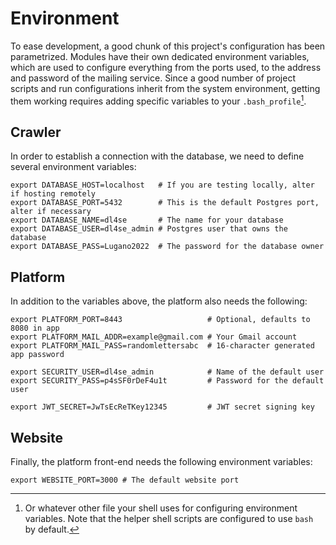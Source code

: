 
# Environment

To ease development, a good chunk of this project's configuration has been parametrized. Modules have their own
dedicated environment variables, which are used to configure everything from the ports used, to the address and password
of the mailing service. Since a good number of project scripts and run configurations inherit from the system
environment, getting them working requires adding specific variables to your `.bash_profile`[^1].

## Crawler

In order to establish a connection with the database, we need to define several environment variables:

```shell
export DATABASE_HOST=localhost   # If you are testing locally, alter if hosting remotely
export DATABASE_PORT=5432        # This is the default Postgres port, alter if necessary
export DATABASE_NAME=dl4se       # The name for your database
export DATABASE_USER=dl4se_admin # Postgres user that owns the database
export DATABASE_PASS=Lugano2022  # The password for the database owner
```

## Platform

In addition to the variables above, the platform also needs the following:

```shell
export PLATFORM_PORT=8443                   # Optional, defaults to 8080 in app
export PLATFORM_MAIL_ADDR=example@gmail.com # Your Gmail account
export PLATFORM_MAIL_PASS=randomlettersabc  # 16-character generated app password

export SECURITY_USER=dl4se_admin            # Name of the default user
export SECURITY_PASS=p4sSF0rDeF4u1t         # Password for the default user

export JWT_SECRET=JwTsEcReTKey12345         # JWT secret signing key
```

## Website

Finally, the platform front-end needs the following environment variables:

```shell
export WEBSITE_PORT=3000 # The default website port
```

[^1]: Or whatever other file your shell uses for configuring environment variables. Note that the helper shell scripts
are configured to use `bash` by default.
